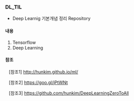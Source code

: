 ### DL_TIL

* Deep Learnig 기본개념 정리 Repository 

#### 내용
1. Tensorflow
2. Deep Learning

#### 참조

&nbsp;&nbsp; [참조1] http://hunkim.github.io/ml/

&nbsp;&nbsp; [참조2] https://goo.gl/jPtWNt

&nbsp;&nbsp; [참조3] https://github.com/hunkim/DeepLearningZeroToAll
